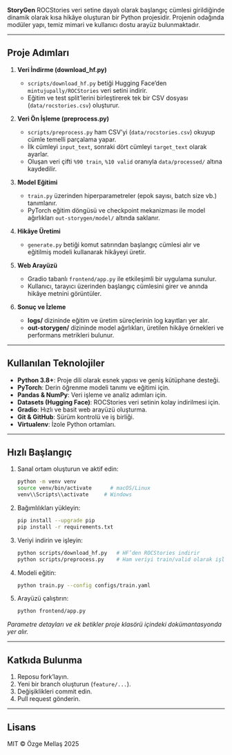 **StoryGen**
ROCStories veri setine dayalı olarak başlangıç cümlesi girildiğinde dinamik olarak kısa hikâye oluşturan bir Python projesidir. Projenin odağında modüler yapı, temiz mimari ve kullanıcı dostu arayüz bulunmaktadır.

---

## Proje Adımları

1. **Veri İndirme (download\_hf.py)**

   * `scripts/download_hf.py` betiği Hugging Face’den `mintujupally/ROCStories` veri setini indirir.
   * Eğitim ve test split’lerini birleştirerek tek bir CSV dosyası (`data/rocstories.csv`) oluşturur.

2. **Veri Ön İşleme (preprocess.py)**

   * `scripts/preprocess.py` ham CSV’yi (`data/rocstories.csv`) okuyup cümle temelli parçalama yapar.
   * İlk cümleyi `input_text`, sonraki dört cümleyi `target_text` olarak ayarlar.
   * Oluşan veri çifti `%90 train`, `%10 valid` oranıyla `data/processed/` altına kaydedilir.

3. **Model Eğitimi**

   * `train.py` üzerinden hiperparametreler (epok sayısı, batch size vb.) tanımlanır.
   * PyTorch eğitim döngüsü ve checkpoint mekanizması ile model ağırlıkları `out-storygen/model/` altında saklanır.

4. **Hikâye Üretimi**

   * `generate.py` betiği komut satırından başlangıç cümlesi alır ve eğitilmiş modeli kullanarak hikâyeyi üretir.

5. **Web Arayüzü**

   * Gradio tabanlı `frontend/app.py` ile etkileşimli bir uygulama sunulur.
   * Kullanıcı, tarayıcı üzerinden başlangıç cümlesini girer ve anında hikâye metnini görüntüler.

6. **Sonuç ve İzleme**

   * **logs/** dizininde eğitim ve üretim süreçlerinin log kayıtları yer alır.
   * **out-storygen/** dizininde model ağırlıkları, üretilen hikâye örnekleri ve performans metrikleri bulunur.

---

## Kullanılan Teknolojiler

* **Python 3.8+**: Proje dili olarak esnek yapısı ve geniş kütüphane desteği.
* **PyTorch**: Derin öğrenme modeli tanımı ve eğitimi için.
* **Pandas & NumPy**: Veri işleme ve analiz adımları için.
* **Datasets (Hugging Face)**: ROCStories veri setinin kolay indirilmesi için.
* **Gradio**: Hızlı ve basit web arayüzü oluşturma.
* **Git & GitHub**: Sürüm kontrolü ve iş birliği.
* **Virtualenv**: İzole Python ortamları.

---

## Hızlı Başlangıç

1. Sanal ortam oluşturun ve aktif edin:

   ```bash
   python -m venv venv
   source venv/bin/activate      # macOS/Linux
   venv\\Scripts\\activate     # Windows
   ```
2. Bağımlılıkları yükleyin:

   ```bash
   pip install --upgrade pip
   pip install -r requirements.txt
   ```
3. Veriyi indirin ve işleyin:

   ```bash
   python scripts/download_hf.py   # HF’den ROCStories indirir
   python scripts/preprocess.py    # Ham veriyi train/valid olarak işler
   ```
4. Modeli eğitin:

   ```bash
   python train.py --config configs/train.yaml
   ```
5. Arayüzü çalıştırın:

   ```bash
   python frontend/app.py
   ```

*Parametre detayları ve ek betikler proje klasörü içindeki dokümantasyonda yer alır.*

---

## Katkıda Bulunma

1. Reposu fork’layın.
2. Yeni bir branch oluşturun (`feature/...`).
3. Değişiklikleri commit edin.
4. Pull request gönderin.

---

## Lisans

MIT © Özge Mellaş 2025
